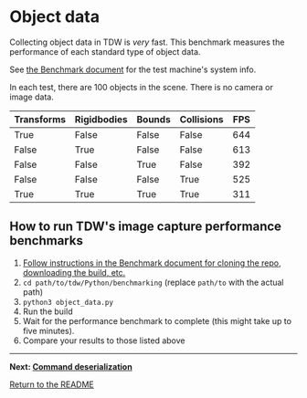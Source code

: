# Object data

Collecting object data in TDW is _very_ fast. This benchmark measures the performance of each standard type of object data.

See [the Benchmark document](benchmark.md) for the test machine's system info.

In each test, there are 100 objects in the scene. There is no camera or image data.

| Transforms | Rigidbodies | Bounds | Collisions | FPS  |
| ---------- | ----------- | ------ | ---------- | ---- |
| True       | False       | False  | False      | 644  |
| False      | True        | False  | False      | 613  |
| False      | False       | True   | False      | 392  |
| False      | False       | False  | True       | 525  |
| True       | True        | True   | True       | 311  |

## How to run TDW's image capture performance benchmarks

1. [Follow instructions in the Benchmark document for cloning the repo, downloading the build, etc.](benchmark.md)
2. `cd path/to/tdw/Python/benchmarking` (replace `path/to` with the actual path)
3. `python3 object_data.py`
4. Run the build
5. Wait for the performance benchmark to complete (this might take up to five minutes).
6. Compare your results to those listed above

***

**Next: [Command deserialization](command_deserialization.md)**

[Return to the README](../../README.md)
